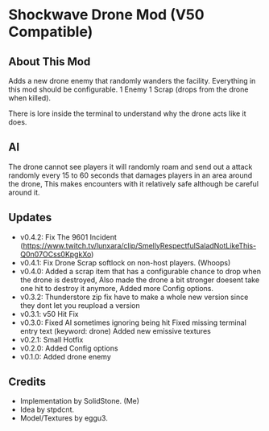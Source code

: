 # Shockwave Drone Mod (V50 Compatible)

## About This Mod
Adds a new drone enemy that randomly wanders the facility.
Everything in this mod should be configurable.
1 Enemy 1 Scrap (drops from the drone when killed).

There is lore inside the terminal to understand why the drone acts like it does.


## AI
The drone cannot see players it will randomly roam and send out a attack randomly every 15 to 60 seconds that damages players in an area around the drone,
This makes encounters with it relatively safe although be careful around it. 

## Updates
- v0.4.2: Fix The 9601 Incident (https://www.twitch.tv/lunxara/clip/SmellyRespectfulSaladNotLikeThis-Q0n07OCss0KpgkXo)
- v0.4.1: Fix Drone Scrap softlock on non-host players. (Whoops)
- v0.4.0: Added a scrap item that has a configurable chance to drop when the drone is destroyed, 
	  Also made the drone a bit stronger doesent take one hit to destroy it anymore,
	  Added more Config options.
- v0.3.2: Thunderstore zip fix have to make a whole new version since they dont let you reupload a version
- v0.3.1: v50 Hit Fix
- v0.3.0: Fixed AI sometimes ignoring being hit
  Fixed missing terminal entry text (keyword: drone)
  Added new emissive textures
- v0.2.1: Small Hotfix
- v0.2.0: Added Config options
- v0.1.0: Added drone enemy

## Credits
- Implementation by SolidStone. (Me)
- Idea by stpdcnt.
- Model/Textures by eggu3.